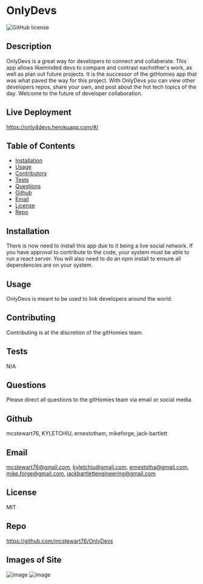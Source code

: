 # OnlyDevs
![GitHub license](http://img.shields.io/badge/license-MIT-green)

## Description
OnlyDevs is a great way for developers to connect and collaberate. This app allows likeminded devs to compare and contrast eachother's work, as well as plan out future projects. It is the successor of the gitHomies app that was what paved the way for this project. With OnlyDevs you can view other developers repos, share your own, and post about the hot tech topics of the day. Welcome to the future of developer collaboration.

## Live Deployment
https://only4devs.herokuapp.com/#/

## Table of Contents
* [Installation](#Installation)
* [Usage](#Usage)
* [Contributors](#Contributors)
* [Tests](#Tests)
* [Questions](Questions)
* [Github](#Github)
* [Email](#Email)
* [License](#License)
* [Repo](#Repo)

## Installation
There is now need to install this app due to it being a live social network. If you have approval to contribute to the code, your system must be able to run a react server. You will also need to do an npm install to ensure all dependencies are on your system.

## Usage
OnlyDevs is meant to be used to link developers around the world. 
## Contributing
Contributing is at the discretion of the gitHomies team.

## Tests
N/A

## Questions
Please direct all questions to the gitHomies team via email or social media
## Github
mcstewart76, KYLETCHIU, ernestotham, mikeforge, jack-bartlett

## Email
 mcstewart76@gmail.com, kyletchiu@gmail.com, ernestotha@gmail.com, mike.forge@gmail.com, jackbartlettengineering@gmail.com


## License
 MIT 

## Repo
https://github.com/mcstewart76/OnlyDevs

## Images of Site
![image](https://user-images.githubusercontent.com/90533949/163664598-c881dde9-7c0c-482a-ba91-2877f7ccaec3.png)
![image](https://user-images.githubusercontent.com/90533949/163664612-dc87eaac-aea2-4717-ad0f-e8b2a9b715cb.png)


